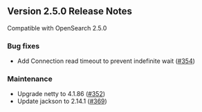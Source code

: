 ## Version 2.5.0 Release Notes

Compatible with OpenSearch 2.5.0

### Bug fixes
* Add Connection read timeout to prevent indefinite wait ([#354](https://github.com/opensearch-project/performance-analyzer/pull/354))

### Maintenance
* Upgrade netty to 4.1.86 ([#352](https://github.com/opensearch-project/performance-analyzer/pull/352))
* Update jackson to 2.14.1 ([#369](https://github.com/opensearch-project/performance-analyzer/pull/369))